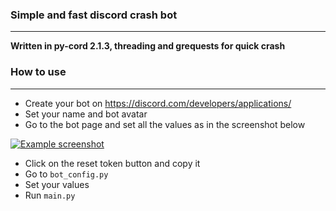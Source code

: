 ### Simple and fast discord crash bot

---

<b> Written in py-cord 2.1.3, threading and grequests for quick crash </b>

### How to use

---
- Create your bot on https://discord.com/developers/applications/
- Set your name and bot avatar
- Go to the bot page and set all the values as in the screenshot below

<a href="https://media.discordapp.net/attachments/1016297019184263208/1017793788258811975/unknown.png">
    <img src="https://media.discordapp.net/attachments/1016297019184263208/1017793788258811975/unknown.png" alt = "Example screenshot" title = "Example">
</a>

- Click on the reset token button and copy it
- Go to `bot_config.py`
- Set your values
- Run `main.py`
